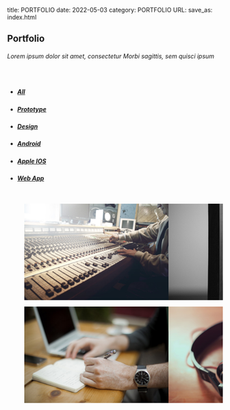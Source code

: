 title: PORTFOLIO
date: 2022-05-03
category: PORTFOLIO
URL:
save_as: index.html

<div class="inner_wrapper aboutUs-container fadeInLeft animated wow">
  <div class="container">
<!-- Portfolio -->
<section id="Portfolio" class="content"> 
  <!-- Container -->
  <!-- <div class="container portfolio_title">  -->
    <!-- Title -->
    <div class="section-title">
      <h2>Portfolio</h2>
	<h6>Lorem ipsum dolor sit amet, consectetur Morbi sagittis, sem quisci ipsum</h6>
    </div>
    <!--/Title --> 
  <!-- </div> -->
  <!-- Container -->
  <div class="portfolio-top"></div>
  <!-- Portfolio Filters -->
  <div class="portfolio"> 
    <div id="filters" class="sixteen columns">
      <ul class="clearfix">
        <li><a id="all" href="#" data-filter="*" class="active">
          <h5>All</h5>
          </a></li>
        <li><a class="" href="#" data-filter=".prototype">
          <h5>Prototype</h5>
          </a></li>
        <li><a class="" href="#" data-filter=".design">
          <h5>Design</h5>
          </a></li>
        <li><a class="" href="#" data-filter=".android">
          <h5>Android</h5>
          </a></li>
        <li><a class="" href="#" data-filter=".appleIOS">
          <h5>Apple IOS</h5>
          </a></li>
        <li><a class="" href="#" data-filter=".web">
          <h5>Web App</h5>
          </a></li>
      </ul>
    </div>
    <!--/Portfolio Filters --> 
    <!-- Portfolio Wrapper -->
    <div class="isotope fadeInLeft animated wow grid" style="position: relative; overflow: hidden; height: 480px;" id="portfolio_wrapper">  
      <!-- Portfolio Item -->
      <figure style="position: absolute; left: 0px; top: 0px; transform: translate3d(0px, 0px, 0px) scale3d(1, 1, 1); width: 337px; opacity: 1;" class="portfolio-item one-four   appleIOS isotope-item effect-oscar">
        <div class="portfolio_img"> 
		<img src="/theme/images/portfolio_pic1.jpg"  alt="Portfolio 1"> </div> 
			<figcaption>		
				<div>
				  <a href="/theme/images/portfolio_pic1.jpg" class="fancybox"> 
					<h2>Warm <span>Oscar</span></h2>
							<p>Oscar is a decent man. He used to clean porches with pleasure.</p>
				  </a>
				</div>
			</figcaption>
        </figure>
      <!--/Portfolio Item --> 
      <!-- Portfolio Item-->
      <figure style="position: absolute; left: 0px; top: 0px; transform: translate3d(337px, 0px, 0px) scale3d(1, 1, 1); width: 337px; opacity: 1;" class="portfolio-item one-four  design isotope-item effect-oscar">
        <div class="portfolio_img"> <img src="/theme/images/portfolio_pic2.jpg" alt="Portfolio 1"> </div>
        	<figcaption>		
				<div>
				  <a href="/theme/images/portfolio_pic2.jpg" class="fancybox"> 
					<h2>Warm <span>Oscar</span></h2>
							<p>Oscar is a decent man. He used to clean porches with pleasure.</p>
				  </a>
				</div>
			</figcaption>
        </figure>
      <!--/Portfolio Item --> 
      <!-- Portfolio Item -->
      <figure style="position: absolute; left: 0px; top: 0px; transform: translate3d(674px, 0px, 0px) scale3d(1, 1, 1); width: 337px; opacity: 1;" class="portfolio-item one-four  design  isotope-item effect-oscar">
        <div class="portfolio_img"> <img src="/theme/images/portfolio_pic3.jpg" alt="Portfolio 1"> </div>
       <figcaption>		
				<div>
				  <a href="/theme/images/portfolio_pic3.jpg" class="fancybox"> 
					<h2>Warm <span>Oscar</span></h2>
							<p>Oscar is a decent man. He used to clean porches with pleasure.</p>
				  </a>
				</div>
			</figcaption>
        </figure>
      <!--/Portfolio Item--> 
      <!-- Portfolio Item-->
      <figure style="position: absolute; left: 0px; top: 0px; transform: translate3d(1011px, 0px, 0px) scale3d(1, 1, 1); width: 337px; opacity: 1;" class="portfolio-item one-four  android  prototype web isotope-item effect-oscar">
        <div class="portfolio_img"> <img src="/theme/images/portfolio_pic4.jpg" alt="Portfolio 1"> </div>
         <figcaption>		
				<div>
				  <a href="/theme/images/portfolio_pic4.jpg" class="fancybox"> 
					<h2>Warm <span>Oscar</span></h2>
							<p>Oscar is a decent man. He used to clean porches with pleasure.</p>
				  </a>
				</div>
			</figcaption>
      </figure>
      <!-- Portfolio Item --> 
      <!-- Portfolio Item -->
      <figure style="position: absolute; left: 0px; top: 0px; transform: translate3d(0px, 240px, 0px) scale3d(1, 1, 1); width: 337px; opacity: 1;" class="portfolio-item one-four  design isotope-item effect-oscar">
        <div class="portfolio_img"> <img src="/theme/images/portfolio_pic5.jpg" alt="Portfolio 1"> </div>
       <figcaption>		
				<div>
				  <a href="/theme/images/portfolio_pic5.jpg" class="fancybox"> 
					<h2>Warm <span>Oscar</span></h2>
							<p>Oscar is a decent man. He used to clean porches with pleasure.</p>
				  </a>
				</div>
			</figcaption>
      </figure>
      <!--/Portfolio Item --> 
      <!-- Portfolio Item -->
      <figure style="position: absolute; left: 0px; top: 0px; transform: translate3d(337px, 240px, 0px) scale3d(1, 1, 1); width: 337px; opacity: 1;" class="portfolio-item one-four  web isotope-item effect-oscar">
        <div class="portfolio_img"> <img src="/theme/images/portfolio_pic6.jpg" alt="Portfolio 1"> </div>
       <figcaption>		
				<div>
				  <a href="/theme/images/portfolio_pic6.jpg" class="fancybox"> 
					<h2>Warm <span>Oscar</span></h2>
							<p>Oscar is a decent man. He used to clean porches with pleasure.</p>
				  </a>
				</div>
			</figcaption>
      </figure>
      <!--/Portfolio Item --> 
      <!-- Portfolio Item  -->
      <figure style="position: absolute; left: 0px; top: 0px; transform: translate3d(674px, 240px, 0px) scale3d(1, 1, 1); width: 337px; opacity: 1;" class="portfolio-item one-four  design web isotope-item effect-oscar">
        <div class="portfolio_img"> <img src="/theme/images/portfolio_pic7.jpg" alt="Portfolio 1"> </div>       
       <figcaption>		
				<div>
				  <a href="/theme/images/portfolio_pic7.jpg" class="fancybox"> 
					<h2>Warm <span>Oscar</span></h2>
							<p>Oscar is a decent man. He used to clean porches with pleasure.</p>
				  </a>
				</div>
			</figcaption>
       </figure>
      <!--/Portfolio Item --> 
      <!-- Portfolio Item -->
      <figure style="position: absolute; left: 0px; top: 0px; transform: translate3d(1011px, 240px, 0px) scale3d(1, 1, 1); width: 337px; opacity: 1;" class="portfolio-item one-four   android isotope-item effect-oscar">
        <div class="portfolio_img"> <img src="/theme/images/portfolio_pic8.jpg" alt="Portfolio 1"> </div>       
      <figcaption>		
				<div>
				  <a href="/theme/images/portfolio_pic8.jpg" class="fancybox"> 
					<h2>Warm <span>Oscar</span></h2>
							<p>Oscar is a decent man. He used to clean porches with pleasure.</p>
				  </a>
				</div>
			</figcaption>
        </figure>
      <!--/Portfolio Item --> 
    </div>
    <!--/Portfolio Wrapper --> 
  </div>
  <!--/Portfolio Filters -->
  <div class="portfolio_btm"></div>
  <div id="project_container">
    <div class="clear"></div>
    <div id="project_data"></div>
  </div>
</section>
</div>
</div>
<!--/Portfolio --> 